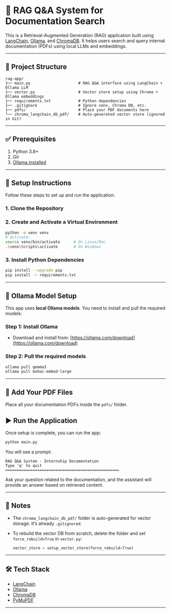 # 🧠 RAG Q\&A System for Documentation Search

This is a Retrieval-Augmented Generation (RAG) application built using [LangChain](https://www.langchain.com/), [Ollama](https://ollama.com), and [ChromaDB](https://www.trychroma.com/). It helps users search and query internal documentation (PDFs) using local LLMs and embeddings.

---

## 📁 Project Structure

```
rag-app/
├── main.py                     # RAG Q&A interface using LangChain + Ollama LLM
├── vector.py                   # Vector store setup using Chroma + Ollama embeddings
├── requirements.txt            # Python dependencies
├── .gitignore                  # Ignore venv, Chroma DB, etc.
├── pdfs/                       # Place your PDF documents here
└── chroma_langchain_db_pdf/    # Auto-generated vector store (ignored in Git)
```

---

## ✅ Prerequisites

1. Python 3.8+
2. Git
3. [Ollama installed](https://ollama.com/download)

---

## 🚀 Setup Instructions

Follow these steps to set up and run the application:

### 1. Clone the Repository


### 2. Create and Activate a Virtual Environment

```bash
python -m venv venv
# Activate:
source venv/bin/activate      # On Linux/Mac
.\venv\Scripts\activate       # On Windows
```

### 3. Install Python Dependencies

```bash
pip install --upgrade pip
pip install -r requirements.txt
```

---

## 🧠 Ollama Model Setup

This app uses **local Ollama models**. You need to install and pull the required models:

### Step 1: Install Ollama

* Download and install from: [https://ollama.com/download](https://ollama.com/download)

### Step 2: Pull the required models

```bash
ollama pull gemma3
ollama pull mxbai-embed-large
```

---

## 📄 Add Your PDF Files

Place all your documentation PDFs inside the `pdfs/` folder.


## ▶️ Run the Application

Once setup is complete, you can run the app:

```bash
python main.py
```

You will see a prompt:

```
RAG Q&A System - Internship Documentation
Type 'q' to quit
==================================================
```

Ask your question related to the documentation, and the assistant will provide an answer based on retrieved content.

---

## 🧹 Notes

* The `chroma_langchain_db_pdf/` folder is auto-generated for vector storage. It’s already `.gitignored`.
* To rebuild the vector DB from scratch, delete the folder and set `force_rebuild=True` in `vector.py`:

  ```python
  vector_store = setup_vector_store(force_rebuild=True)
  ```

---

## 🛠️ Tech Stack

* [LangChain](https://www.langchain.com/)
* [Ollama](https://ollama.com/)
* [ChromaDB](https://www.trychroma.com/)
* [PyMuPDF](https://github.com/pymupdf/PyMuPDF)

---
